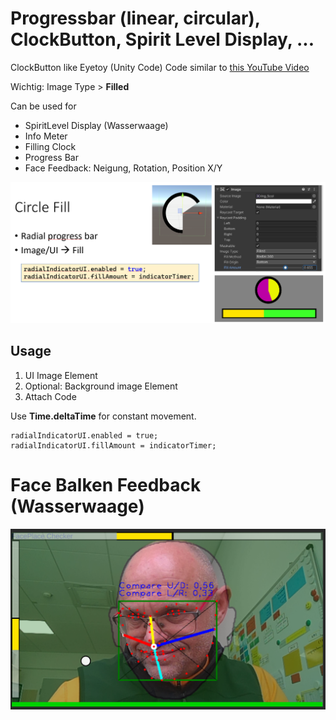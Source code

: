 # Progressbar (linear, circular), ClockButton, Spirit Level Display, ...

ClockButton like Eyetoy (Unity Code)
Code similar to [this YouTube Video](https://www.youtube.com/watch?v=5xWDKJj1UGY) 

Wichtig: Image Type > **Filled**

Can be used for
* SpiritLevel Display (Wasserwaage)
* Info Meter
* Filling Clock
* Progress Bar
* Face Feedback: Neigung, Rotation, Position X/Y

<img src="./images/ClockButton_Unity.png" width="600">

## Usage

1. UI Image Element
2. Optional: Background image Element
3. Attach Code

Use **Time.deltaTime** for constant movement.

```
radialIndicatorUI.enabled = true;
radialIndicatorUI.fillAmount = indicatorTimer;
```

# Face Balken Feedback (Wasserwaage)

<img src="./images/face_BalkenFeedback.png" width="600">



